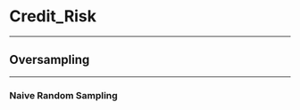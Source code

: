 # Credit_Risk
---------------------------------------------------------------------------------------------------------
## Oversampling
---------------------------------------------------------------------------------------------------------
### Naive Random Sampling

![]()
